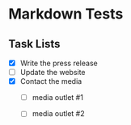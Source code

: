 # Markdown Tests

## Task Lists

- [x] Write the press release
- [ ] Update the website
- [x] Contact the media
	- [ ] media outlet #1
	- [ ] media outlet #2


